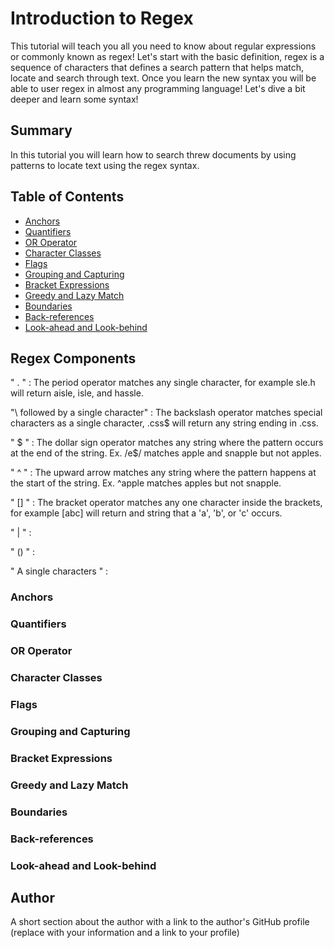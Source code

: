 # Introduction to Regex

This tutorial will teach you all you need to know about regular expressions or commonly known as regex! Let's start with the basic definition, regex is a sequence of characters that defines a search pattern that helps match, locate and search through text. Once you learn the new syntax you will be able to user regex in almost any programming language! Let's dive a bit deeper and learn some syntax!

## Summary
In this tutorial you will learn how to search threw documents by using patterns to locate text using the regex syntax.

## Table of Contents

- [Anchors](#anchors)
- [Quantifiers](#quantifiers)
- [OR Operator](#or-operator)
- [Character Classes](#character-classes)
- [Flags](#flags)
- [Grouping and Capturing](#grouping-and-capturing)
- [Bracket Expressions](#bracket-expressions)
- [Greedy and Lazy Match](#greedy-and-lazy-match)
- [Boundaries](#boundaries)
- [Back-references](#back-references)
- [Look-ahead and Look-behind](#look-ahead-and-look-behind)

## Regex Components
 " . " : The period operator matches any single character, for example sle.h will return aisle, isle, and  hassle.

"\ followed by a single character" : The backslash operator matches special characters as a single character, \.css$ will return any string ending in .css.

" $ " : The dollar sign operator matches any string where the pattern occurs at the end of the string. Ex. /e$/ matches apple and snapple but not apples.

" ^ " : The upward arrow matches any string where the pattern happens at the start of the string. Ex. ^apple matches apples but not snapple. 

" [] " : The bracket operator matches any one character inside the brackets, for example [abc] will return and string that a 'a', 'b', or 'c' occurs.

" | " : 

" () " :

" A single characters " : 

### Anchors

### Quantifiers
<!-- https://analytics.webtrends.help/docs/regular-expression-components -->
### OR Operator

### Character Classes

### Flags

### Grouping and Capturing

### Bracket Expressions

### Greedy and Lazy Match

### Boundaries

### Back-references

### Look-ahead and Look-behind

## Author

A short section about the author with a link to the author's GitHub profile (replace with your information and a link to your profile)
